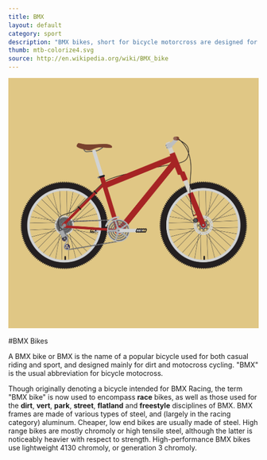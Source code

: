 ```yaml
---
title: BMX
layout: default
category: sport
description: "BMX bikes, short for bicycle motorcross are designed for motorcross cycling, and sometimes for style."
thumb: mtb-colorize4.svg
source: http://en.wikipedia.org/wiki/BMX_bike
---
```


![BMX bike photo](../img/bikes/mtb-colorize4.svg)

#BMX Bikes

A BMX bike or BMX is the name of a popular bicycle used for both casual riding and sport, and designed mainly for dirt and motocross cycling. "BMX" is the usual abbreviation for bicycle motocross.

Though originally denoting a bicycle intended for BMX Racing, the term "BMX bike" is now used to encompass **race** bikes, as well as those used for the **dirt**, **vert**, **park**, **street**, **flatland** and **freestyle** disciplines of BMX. BMX frames are made of various types of steel, and (largely in the racing category) aluminum. Cheaper, low end bikes are usually made of steel. High range bikes are mostly chromoly or high tensile steel, although the latter is noticeably heavier with respect to strength. High-performance BMX bikes use lightweight 4130 chromoly, or generation 3 chromoly.